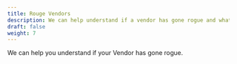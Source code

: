 ```yaml
---
title: Rouge Vendors
description: We can help understand if a vendor has gone rogue and what you can do about it
draft: false
weight: 7
---
```


We can help you understand if your Vendor has gone rogue.